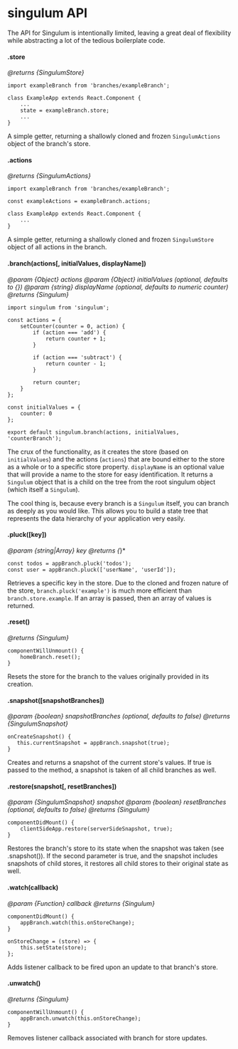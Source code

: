 # singulum API

The API for Singulum is intentionally limited, leaving a great deal of flexibility while abstracting a lot of the tedious boilerplate code.

#### .store
*@returns {SingulumStore}*

```
import exampleBranch from 'branches/exampleBranch';

class ExampleApp extends React.Component {
    ...
    state = exampleBranch.store;
    ...
}
```

A simple getter, returning a shallowly cloned and frozen `SingulumActions` object of the branch's store.

#### .actions
*@returns {SingulumActions}*

```
import exampleBranch from 'branches/exampleBranch';

const exampleActions = exampleBranch.actions;

class ExampleApp extends React.Component {
    ...
}
```

A simple getter, returning a shallowly cloned and frozen `SingulumStore` object of all actions in the branch.

#### .branch(actions[, initialValues, displayName])
*@param {Object} actions*
*@param {Object} initialValues (optional, defaults to {})*
*@param {string} displayName (optional, defaults to numeric counter)*
*@returns {Singulum}*

```
import singulum from 'singulum';

const actions = {
    setCounter(counter = 0, action) {
        if (action === 'add') {
            return counter + 1;
        }
        
        if (action === 'subtract') {
            return counter - 1;
        }
        
        return counter;
    }
};

const initialValues = {
    counter: 0
};

export default singulum.branch(actions, initialValues, 'counterBranch');
```

The crux of the functionality, as it creates the store (based on `initialValues`) and the actions (`actions`) that are bound either to the store as a whole or to a specific store property. `displayName` is an optional value that will provide a name to the store for easy identification. It returns a `Singulum` object that is a child on the tree from the root singulum object (which itself a `Singulum`).

The cool thing is, because every branch is a `Singulum` itself, you can branch as deeply as you would like. This allows you to build a state tree that represents the data hierarchy of your application very easily.

#### .pluck([key])
*@param {string|Array} key*
*@returns {*}*

```
const todos = appBranch.pluck('todos');
const user = appBranch.pluck(['userName', 'userId']);
```

Retrieves a specific key in the store. Due to the cloned and frozen nature of the store, `branch.pluck('example')` is much more efficient than `branch.store.example`. If an array is passed, then an array of values is returned.

#### .reset()
*@returns {Singulum}*

```
componentWillUnmount() {
    homeBranch.reset();
}
```

Resets the store for the branch to the values originally provided in its creation.

#### .snapshot([snapshotBranches])
*@param {boolean} snapshotBranches (optional, defaults to false)*
*@returns {SingulumSnapshot}*

```
onCreateSnapshot() {
   this.currentSnapshot = appBranch.snapshot(true); 
}
```

Creates and returns a snapshot of the current store's values. If true is passed to the method, a snapshot is taken of all child branches as well.

#### .restore(snapshot[, resetBranches])
*@param {SingulumSnapshot} snapshot*
*@param {boolean} resetBranches (optional, defaults to false)*
*@returns {Singulum}*

```
componentDidMount() {
    clientSideApp.restore(serverSideSnapshot, true);
}
```

Restores the branch's store to its state when the snapshot was taken (see .snapshot()). If the second parameter is true, and the snapshot includes snapshots of child stores, it restores all child stores to their original state as well.

#### .watch(callback)
*@param {Function} callback*
*@returns {Singulum}*

```
componentDidMount() {
    appBranch.watch(this.onStoreChange);
}

onStoreChange = (store) => {
    this.setState(store);
};
```

Adds listener callback to be fired upon an update to that branch's store.

#### .unwatch()
*@returns {Singulum}*

```
componentWillUnmount() {
    appBranch.unwatch(this.onStoreChange);
}
```

Removes listener callback associated with branch for store updates.